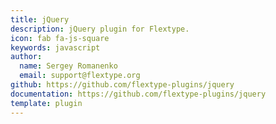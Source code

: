 ```yaml
---
title: jQuery
description: jQuery plugin for Flextype.
icon: fab fa-js-square
keywords: javascript
author:
  name: Sergey Romanenko
  email: support@flextype.org
github: https://github.com/flextype-plugins/jquery
documentation: https://github.com/flextype-plugins/jquery
template: plugin
---
```

